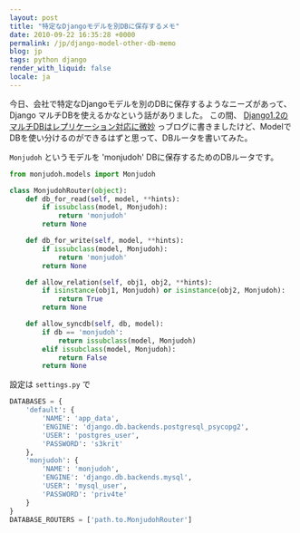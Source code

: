 ```yaml
---
layout: post
title: "特定なDjangoモデルを別DBに保存するメモ"
date: 2010-09-22 16:35:28 +0000
permalink: /jp/django-model-other-db-memo
blog: jp
tags: python django
render_with_liquid: false
locale: ja
---
```


今日、会社で特定なDjangoモデルを別のDBに保存するようなニーズがあって、Django マルチDBを使えるかなという話がありました。
この間、
[Django1.2のマルチDBはレプリケーション対応に微妙](/jp/django-12-db-masterslave)
っブログに書きましたけど、ModelでDBを使い分けるのができるはずと思って、DBルータを書いてみた。

`Monjudoh` というモデルを 'monjudoh' DBに保存するためのDBルータです。

```python
from monjudoh.models import Monjudoh

class MonjudohRouter(object):
    def db_for_read(self, model, **hints):
        if issubclass(model, Monjudoh):
            return 'monjudoh'
        return None

    def db_for_write(self, model, **hints):
        if issubclass(model, Monjudoh):
            return 'monjudoh'
        return None

    def allow_relation(self, obj1, obj2, **hints):
        if isinstance(obj1, Monjudoh) or isinstance(obj2, Monjudoh):
            return True
        return None

    def allow_syncdb(self, db, model):
        if db == 'monjudoh':
            return issubclass(model, Monjudoh)
        elif issubclass(model, Monjudoh):
            return False
        return None
```

設定は `settings.py` で

```python
DATABASES = {
    'default': {
        'NAME': 'app_data',
        'ENGINE': 'django.db.backends.postgresql_psycopg2',
        'USER': 'postgres_user',
        'PASSWORD': 's3krit'
    },
    'monjudoh': {
        'NAME': 'monjudoh',
        'ENGINE': 'django.db.backends.mysql',
        'USER': 'mysql_user',
        'PASSWORD': 'priv4te'
    }
}
DATABASE_ROUTERS = ['path.to.MonjudohRouter']
```
